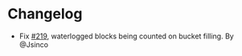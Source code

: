 # Changelog
- Fix [#219](https://github.com/InsightsPlugin/Insights/issues/219), waterlogged blocks being counted on bucket filling. By @Jsinco
